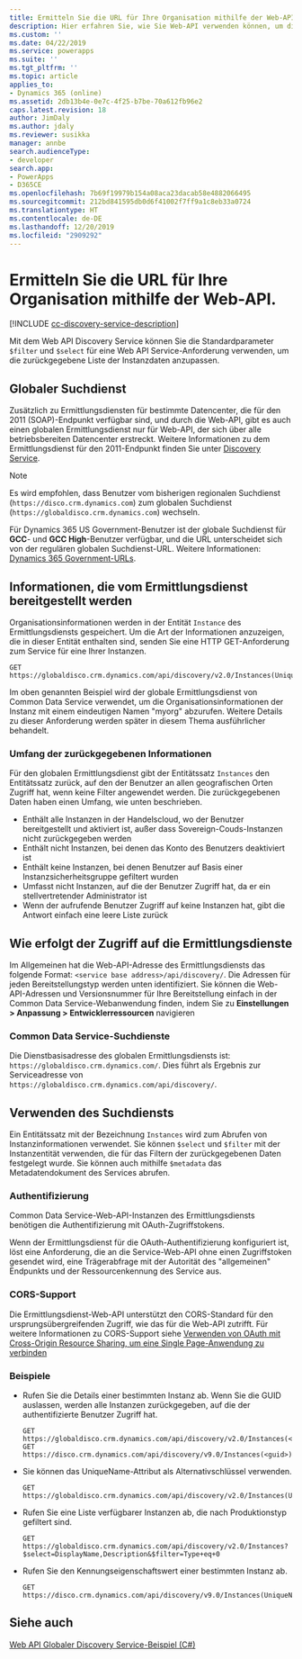 ```yaml
---
title: Ermitteln Sie die URL für Ihre Organisation mithilfe der Web-API (Common Data Service) | Microsoft Docs
description: Hier erfahren Sie, wie Sie Web-API verwenden können, um die zur Laufzeit die Organisationen zu erkunden, oder Instanzen, zu denen der angemeldete Benutzer gehört.
ms.custom: ''
ms.date: 04/22/2019
ms.service: powerapps
ms.suite: ''
ms.tgt_pltfrm: ''
ms.topic: article
applies_to:
- Dynamics 365 (online)
ms.assetid: 2db13b4e-0e7c-4f25-b7be-70a612fb96e2
caps.latest.revision: 18
author: JimDaly
ms.author: jdaly
ms.reviewer: susikka
manager: annbe
search.audienceType:
- developer
search.app:
- PowerApps
- D365CE
ms.openlocfilehash: 7b69f19979b154a08aca23dacab58e4882066495
ms.sourcegitcommit: 212bd841595db0d6f41002f7ff9a1c8eb33a0724
ms.translationtype: HT
ms.contentlocale: de-DE
ms.lasthandoff: 12/20/2019
ms.locfileid: "2909292"
---
```

# <a name="discover-the-url-for-your-organization-using-the-web-api"></a>Ermitteln Sie die URL für Ihre Organisation mithilfe der Web-API.

[!INCLUDE [cc-discovery-service-description](../includes/cc-discovery-service-description.md)]

Mit dem Web API Discovery Service können Sie die Standardparameter `$filter` und `$select` für eine Web API Service-Anforderung verwenden, um die zurückgegebene Liste der Instanzdaten anzupassen.
<!-- TODO should only talk about the global discovery service -->

## <a name="global-discovery-service"></a>Globaler Suchdienst

Zusätzlich zu Ermittlungsdiensten für bestimmte Datencenter, die für den 2011 (SOAP)-Endpunkt verfügbar sind, und durch die Web-API, gibt es auch einen globalen Ermittlungsdienst nur für Web-API, der sich über alle betriebsbereiten Datencenter erstreckt. Weitere Informationen zu dem Ermittlungsdienst für den 2011-Endpunkt finden Sie unter [Discovery Service](../org-service/discovery-service.md).

> [!NOTE]
> Es wird empfohlen, dass Benutzer vom bisherigen regionalen Suchdienst (`https://disco.crm.dynamics.com`) zum globalen Suchdienst (`https://globaldisco.crm.dynamics.com`) wechseln.
> 
> Für Dynamics 365 US Government-Benutzer ist der globale Suchdienst für **GCC**- und **GCC High**-Benutzer verfügbar, und die URL unterscheidet sich von der regulären globalen Suchdienst-URL. Weitere Informationen: [Dynamics 365 Government-URLs](https://docs.microsoft.com/dynamics365/customer-engagement/admin/government/microsoft-dynamics-365-government#dynamics-365-us-government-urls).

  
## <a name="information-provided-by-the-discovery-service"></a>Informationen, die vom Ermittlungsdienst bereitgestellt werden 
 
 Organisationsinformationen werden in der Entität `Instance` des Ermittlungsdiensts gespeichert.  Um die Art der Informationen anzuzeigen, die in dieser Entität enthalten sind, senden Sie eine HTTP GET-Anforderung zum Service für eine Ihrer Instanzen.  
  
```http  
GET https://globaldisco.crm.dynamics.com/api/discovery/v2.0/Instances(UniqueName='myorg')  
```  
  
Im oben genannten Beispiel wird der globale Ermittlungsdienst von Common Data Service verwendet, um die Organisationsinformationen der Instanz mit einem eindeutigen Namen "myorg" abzurufen. Weitere Details zu dieser Anforderung werden später in diesem Thema ausführlicher behandelt.  

 

  
### <a name="scope-of-the-returned-information"></a>Umfang der zurückgegebenen Informationen

Für den globalen Ermittlungsdienst gibt der Entitätssatz `Instances` den Entitätssatz zurück, auf den der Benutzer an allen geografischen Orten Zugriff hat, wenn keine Filter angewendet werden.   Die zurückgegebenen Daten haben einen Umfang, wie unten beschrieben.  
  
-   Enthält alle Instanzen in der Handelscloud, wo der Benutzer bereitgestellt und aktiviert ist, außer dass Sovereign-Couds-Instanzen nicht zurückgegeben werden
-   Enthält nicht Instanzen, bei denen das Konto des Benutzers deaktiviert ist
-   Enthält keine Instanzen, bei denen Benutzer auf Basis einer Instanzsicherheitsgruppe gefiltert wurden
-   Umfasst nicht Instanzen, auf die der Benutzer Zugriff hat, da er ein stellvertretender Administrator ist
-   Wenn der aufrufende Benutzer Zugriff auf keine Instanzen hat, gibt die Antwort einfach eine leere Liste zurück

## <a name="how-to-access-the-discovery-services"></a>Wie erfolgt der Zugriff auf die Ermittlungsdienste

Im Allgemeinen hat die Web-API-Adresse des Ermittlungsdiensts das folgende Format: `<service base address>/api/discovery/`.  Die Adressen für jeden Bereitstellungstyp werden unten identifiziert. Sie können die Web-API-Adressen und Versionsnummer für Ihre Bereitstellung einfach in der Common Data Service-Webanwendung finden, indem Sie zu **Einstellungen > Anpassung > Entwicklerressourcen** navigieren  
  
### <a name="common-data-service-discovery-services"></a>Common Data Service-Suchdienste  

Die Dienstbasisadresse des globalen Ermittlungsdiensts ist: `https://globaldisco.crm.dynamics.com/`. Dies führt als Ergebnis zur Serviceadresse von `https://globaldisco.crm.dynamics.com/api/discovery/`.  
  
## <a name="using-the-discovery-service"></a>Verwenden des Suchdiensts  

Ein Entitätssatz mit der Bezeichnung `Instances` wird zum Abrufen von Instanzinformationen verwendet. Sie können `$select` und `$filter` mit der Instanzentität verwenden, die für das Filtern der zurückgegebenen Daten festgelegt wurde. Sie können auch mithilfe `$metadata` das Metadatendokument des Services abrufen.  
  
### <a name="authentication"></a>Authentifizierung

Common Data Service-Web-API-Instanzen des Ermittlungsdiensts benötigen die Authentifizierung mit OAuth-Zugriffstokens.

Wenn der Ermittlungsdienst für die OAuth-Authentifizierung konfiguriert ist, löst eine Anforderung, die an die Service-Web-API ohne einen Zugriffstoken gesendet wird, eine Trägerabfrage mit der Autorität des "allgemeinen" Endpunkts und der Ressourcenkennung des Service aus.
### <a name="cors-support"></a>CORS-Support

Die Ermittlungsdienst-Web-API unterstützt den CORS-Standard für den ursprungsübergreifenden Zugriff, wie das für die Web-API zutrifft.  Für weitere Informationen zu CORS-Support siehe [Verwenden von OAuth mit Cross-Origin Resource Sharing, um eine Single Page-Anwendung zu verbinden](../oauth-cross-origin-resource-sharing-connect-single-page-application.md)  
  
### <a name="examples"></a>Beispiele  
  
-   Rufen Sie die Details einer bestimmten Instanz ab. Wenn Sie die GUID auslassen, werden alle Instanzen zurückgegeben, auf die der authentifizierte Benutzer Zugriff hat.  
  
    ```http      
    GET https://globaldisco.crm.dynamics.com/api/discovery/v2.0/Instances(<guid>)
    GET https://disco.crm.dynamics.com/api/discovery/v9.0/Instances(<guid>)  
    ```  
  
-   Sie können das UniqueName-Attribut als Alternativschlüssel verwenden.  
  
    ```http  
    GET https://globaldisco.crm.dynamics.com/api/discovery/v2.0/Instances(UniqueName='myorg')  
    ```  
  
-   Rufen Sie eine Liste verfügbarer Instanzen ab, die nach Produktionstyp gefiltert sind.  
  
    ```http  
    GET https://globaldisco.crm.dynamics.com/api/discovery/v2.0/Instances?$select=DisplayName,Description&$filter=Type+eq+0   
    ```  
  
-   Rufen Sie den Kennungseigenschaftswert einer bestimmten Instanz ab.  
  
    ```http  
    GET https://disco.crm.dynamics.com/api/discovery/v9.0/Instances(UniqueName='myorg')/Id/$value  
    ```

## <a name="see-also"></a>Siehe auch

[Web API Globaler Discovery Service-Beispiel (C#)](samples/global-discovery-service-csharp.md)

